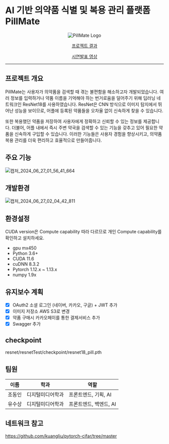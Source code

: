 # AI 기반 의약품 식별 및 복용 관리 플랫폼 PillMate

<div align="center">
  <img src="https://github.com/YOOSUSANG/pillMate/assets/41133135/c44c025a-acd1-41ef-9674-47f0a0ebb1fb" alt="PillMate Logo" />
   <p><a href="https://drive.google.com/file/d/1t-va1Y_2JGM0TbcEnPiRAXU4lEiEW0yp/view">프로젝트 결과</a></p>
   <p><a href="https://drive.google.com/file/d/1BxManXLhECmOwOTU7Xfixbqv6DlypRG7/view">시연발표 영상</a></p>
</div>
<hr>


## 프로젝트 개요
PillMate는 사용자가 의약품을 검색할 때 겪는 불편함을 해소하고자 개발되었습니다. 여러 정보를 입력하거나 약품 이름을 기억해야 하는 번거로움을 덜어주기 위해 딥러닝 네트워크인 ResNet18를 사용하였습니다. ResNet은 CNN 방식으로 이미지 탐지에서 뛰어난 성능을 보이므로, 어플에 등록된 약품들을 오차율 없이 신속하게 찾을 수 있습니다.

또한 복용했던 약품을 저장하여 사용자에게 정확하고 신뢰할 수 있는 정보를 제공합니다. 더불어, 어플 내에서 즉시 주변 약국을 검색할 수 있는 기능을 갖추고 있어 필요한 약품을 신속하게 구입할 수 있습니다. 이러한 기능들은 사용자 경험을 향상시키고, 의약품 복용 관리를 더욱 편리하고 효율적으로 만들어줍니다.
## 주요 기능
![캡처_2024_06_27_01_56_41_664](https://github.com/YOOSUSANG/pillMate/assets/41133135/d0c54663-0d3a-474f-8ba0-ddb41ab6e293)

## 개발환경
![캡처_2024_06_27_02_04_42_811](https://github.com/YOOSUSANG/pillMate/assets/41133135/3c267694-caa3-4a4b-b6a9-756e6592d33f)
## 환경설정
CUDA version은 Compute capability 따라 다르므로 개인 Compute capability를 확인하고 설치하세요.


+ gpu  mx450
+ Python 3.6+
+ CUDA 11.6
+ cuDNN 8.3.2
+ Pytorch 1.12.x ~ 1.13.x
+ numpy 1.9x

## 유지보수 계획
- [x] OAuth2 소셜 로그인 (네이버, 카카오, 구글) + JWT 추가
- [x] 이미지 저장소 AWS S3로 변경
- [x] 약품 구매시 카카오페이를 통한 결제서비스 추가
- [x] Swagger 추가
## checkpoint
resnet/resnetTest/checkpoint/resnet18_pill.pth

## 팀원
|이름|학과|역할|
|------|---|---|
|조동인|디지털미디어학과|프론트엔드,  기획, AI|
|유수상|디지털미디어학과|프론트엔드, 백엔드,  AI|

## 네트워크 참고
https://github.com/kuangliu/pytorch-cifar/tree/master
